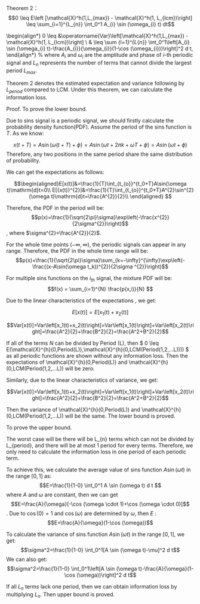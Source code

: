 Theorem 2：
$$0 \leq E\left [\mathcal{X}^h(1,L_{max}) - \mathcal{X}^h(1, L_{lcm})\right] \leq  \sum_{i=1}^{L_{n}} \int_0^1 A_{i} \sin (\omega_{i} t) dt$$

\begin{align*}
0 \leq &\operatorname{Var}\left[\mathcal{X}^h(1,L_{max}) - \mathcal{X}^h(1, L_{lcm})\right] \\ 
& \leq  \sum _{i=1}^{L_{n}} \int_0^1\left[A_{i} \sin (\omega_{i} t)-\frac{A_{i}}{\omega_{i}}(1-\cos (\omega_{i}))\right]^2 d t,
\end{align*}
%
where $A_{i}$ and $\omega_{i}$ are the amplitude and phase of $i$-th periodic signal and $L_{n}$ represents the number of terms that cannot divide the largest period $L_{max}$. 


Theorem 2 denotes the estimated expectation and variance following by $L_{period}$ compared to LCM. Under this theorem, we can calculate the information loss.

Proof.
To prove the lower bound. 

Due to sins signal is a periodic signal, we should firstly calculate the probability density function(PDF). Assume the period of the sins function is $T$.
As we know:

$$x(t+T)=A\sin(\omega(t+T)+\phi)=A\sin(\omega t+2\pi k +\omega T+\phi)=A\sin(\omega t+\phi)$$
Therefore, any two positions in the same period share the same distribution of probability.

We can get the expectations as follows:

$$\begin{aligned}E[x(t)]&=\frac{1}{T}\int_{t_{o}}^{t_0+T}A\sin(\omega t)\mathrm{d}t=0\\
E[{x(t)}^{2}]&=\frac{1}{T}\int_{t_{o}}^{t_0+T}A^{2}\sin^{2}(\omega t)\mathrm{d}t=\frac{A^{2}}{2}\\
\end{aligned} $$

Therefore, the PDF in the period will be:
$$p(x)=\frac{1}{\sqrt{2\pi}\sigma}\exp\left(-\frac{x^{2}}{2\sigma^{2}}\right)$$, where $\sigma^{2}=\frac{A^{2}}{2}$.

For the whole time points $(-\infty,\infty)$, the periodic signals can appear in any range. Therefore, the PDF in the whole time range will be:
$$p(x)=\frac{1}{\sqrt{2\pi}\sigma}\sum_{k=-\infty}^{\infty}\exp\left(-\frac{(x-A\sin(\omega t_k))^{2}}{2\sigma ^{2}}\right)$$

For multiple sins functions on the $i_{th}$ signal, the mixture PDF will be:
$$f(x) = \sum_{i=1}^{N} \frac{p(x,i)}{N} $$

Due to the linear characteristics of the expectations , we get:

 $$E[x(t)]=E\left[x_1(t)+x_2(t)\right]$$
 
$$Var[x(t)]=Var\left[x_1(t)+x_2(t)\right]=Var\left[x_1(t)\right]+Var\left[x_2(t)\right]=\frac{A^2}{2}+\frac{B^2}{2}=\frac{A^2+B^2}{2}$$

If all of the terms $N$ can be divided by Period (L), then  $ 0 \leq E(\mathcal{X}^{h}(0,Period(L)),\mathcal{X}^{h}(0,LCM(Period(1,2,...L)))) $ as all periodic functions are shown without any information loss. Then the expectations of \mathcal{X}^{h}(0,Period(L)) and \mathcal{X}^{h}(0,LCM(Period(1,2,...L)) will be zero.

Similarly, due to the linear characteristics of variance, we get:

$$Var[x(t)]=Var\left[x_1(t)+x_2(t)\right]=Var\left[x_1(t)\right]+Var\left[x_2(t)\right]=\frac{A^2}{2}+\frac{B^2}{2}=\frac{A^2+B^2}{2}$$

Then the variance of \mathcal{X}^{h}(0,Period(L)) and \mathcal{X}^{h}(0,LCM(Period(1,2,...L)) will be the same. The lower bound is proved.

To prove the upper bound.

The worst case will be there will be L_{n} terms which can not be divided by L_{period}, and there will be at most 1 period for every terms.
Therefore, we only need to calculate the information loss in one period of each periodic term.

To achieve this, we calculate the average value of sins function $A \sin (\omega t)$ in the range $[0,1]$ as:
$$E=\frac{1}{1-0} \int_0^1 A \sin (\omega t) d t $$
 where $A$ and $\omega$ are constant, then we can get
$$E=\frac{A}{\omega}[-\cos (\omega \cdot 1)+\cos (\omega \cdot 0)]$$.
Due to $\cos (0)=1$ and $\cos (\omega)$ are determined by $\omega$, then $E$ :
$$E=\frac{A}{\omega}(1-\cos (\omega))$$

To calculate the variance of sins function $A \sin (\omega t)$ in the range $[0,1]$, we get:
$$\sigma^2=\frac{1}{1-0} \int_0^1[A \sin (\omega t)-\mu]^2 d t$$
We can also get:
$$\sigma^2=\frac{1}{1-0} \int_0^1\left[A \sin (\omega t)-\frac{A}{\omega}(1-\cos (\omega))\right]^2 d t$$

If all $L_{n}$ terms lack one period, then we can obtain information loss by multiplying $L_{n}$.
Then upper bound is proved.


